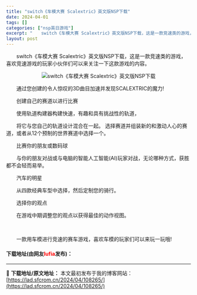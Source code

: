 ```yaml
---
title: "switch《车模大赛 Scalextric》英文版NSP下载"
date: 2024-04-01
tags: []
categories: ["nsp英日游戏"]
excerpt: "　　switch《车模大赛 Scalextric》英文版NSP下载，这是一款竞速类的游戏，喜欢竞速游戏的玩家小伙伴们可以来关注一下这款游戏的内容。 　　通过您创建的令人惊叹的3D曲目加速并发现SCALEXTRIC的魔力! 　　创建自己的赛道以进行比赛 　　使用轨道构建器构建快速，有趣和具有挑战性的轨&hellip;"
layout: post
---
```


 <p>　　switch《车模大赛 Scalextric》英文版NSP下载，这是一款竞速类的游戏，喜欢竞速游戏的玩家小伙伴们可以来关注一下这款游戏的内容。</p> <p align="center"><img align="" border="0" src="https://lad.sfcrom.cn/wp-content/uploads/2024/04/20240401_660a35d2a8cde.webp" alt="switch《车模大赛 Scalextric》英文版NSP下载" /></p> <p>　　通过您创建的令人惊叹的3D曲目加速并发现SCALEXTRIC的魔力!</p> <p>　　创建自己的赛道以进行比赛</p> <p>　　使用轨道构建器构建快速，有趣和具有挑战性的轨道，</p> <p>　　将它与您自己的轨道设计混合在一起。 选择赛道并组装新的和激动人心的赛道，或者从12个预制的世界赛道中选择一个。</p> <p>　　比赛你的朋友或数码球</p> <p>　　与你的朋友对战或与电脑的智能人工智能(AI)玩家对战，无论哪种方式，获胜都不会轻而易举。</p> <p>　　汽车的明星</p> <p>　　从四款经典车型中选择，然后定制您的骑行。</p> <p>　　选择你的观点</p> <p>　　在游戏中期调整您的观点以获得最佳的动作视图。</p> <p>&nbsp;</p> <p>　　一款用车模进行竞速的赛车游戏，喜欢车模的玩家们可以来玩一玩哦!</p> <p><h4>下载地址(由网友<font color="red">lufia</font>发布)：</h4></p> 

---
📖 **下载地址/原文地址：** 本文最初发布于我的博客网站：[https://lad.sfcrom.cn/2024/04/108265/](https://lad.sfcrom.cn/2024/04/108265/)
